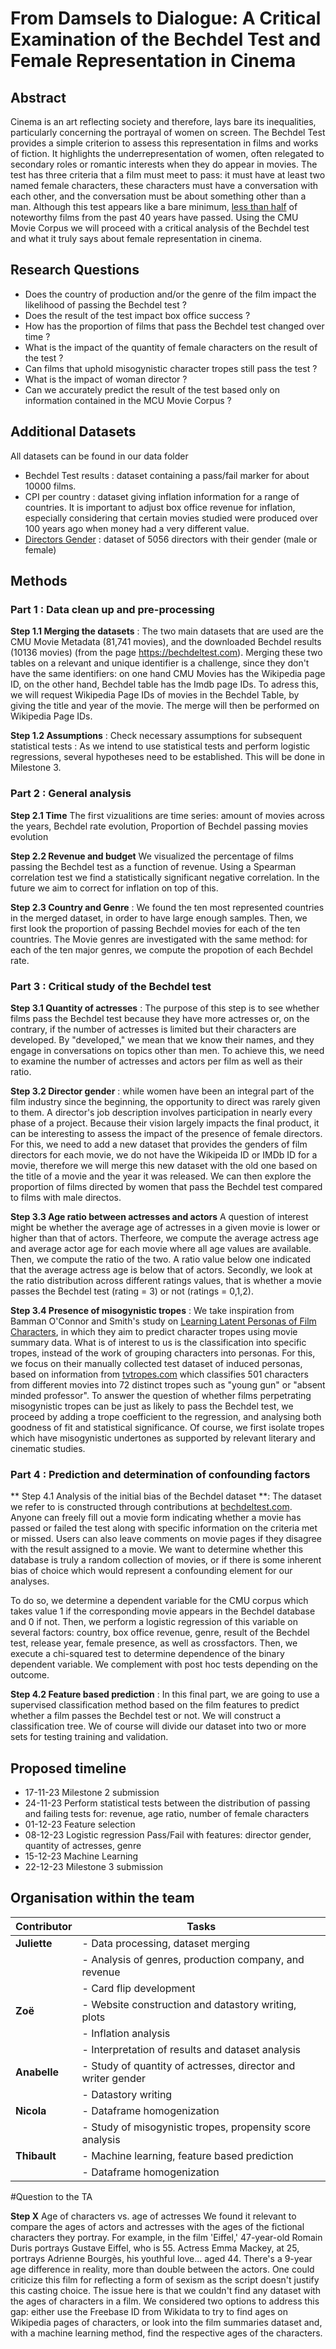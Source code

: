 # From Damsels to Dialogue: A Critical Examination of the Bechdel Test and Female Representation in Cinema
## Abstract
Cinema is an art reflecting society and therefore, lays bare its inequalities, particularly concerning the portrayal of women on screen. The Bechdel Test provides a simple criterion to assess this representation in films and works of fiction. It highlights the underrepresentation of women, often relegated to secondary roles or romantic interests when they do appear in movies. The test has three criteria that a film must meet to pass: it must have at least two named female characters, these characters must have a conversation with each other, and the conversation must be about something other than a man.
Although this test appears like a bare minimum, [less than half](https://psycnet.apa.org/fulltext/2022-95091-001.html) of noteworthy films from the past 40 years have passed. Using the CMU Movie Corpus we will proceed with a critical analysis of the Bechdel test and what it truly says about female representation in cinema. 

## Research Questions
- Does the country of production and/or the genre of the film impact the likelihood of passing the Bechdel test ?
- Does the result of the test impact box office success ?
- How has the proportion of films that pass the Bechdel test changed over time ?
- What is the impact of the quantity of female characters on the result of the test ?
- Can films that uphold misogynistic character tropes still pass the test ?
- What is the impact of woman director ?
- Can we accurately predict the result of the test based only on information contained in the MCU Movie Corpus ?

## Additional Datasets
All datasets can be found in our data folder
- Bechdel Test results : dataset containing a pass/fail marker for about 10000 films.
- CPI per country : dataset giving inflation information for a range of countries. It is important to adjust box office revenue for inflation, especially considering that certain movies studied were produced over 100 years ago when money had a very different value.
- [Directors Gender](https://github.com/taubergm/HollywoodGenderData/blob/master/all_directors_gender.csv) : dataset of 5056 directors with their gender (male or female)

## Methods
### Part 1 : Data clean up and pre-processing
**Step 1.1 Merging the datasets** : The two main datasets that are used are the CMU Movie Metadata (81,741 movies), and the downloaded Bechdel results (10136 movies) (from the page https://bechdeltest.com). Merging these two tables on a relevant and unique identifier is a challenge, since they don't have the same identifiers: on one hand CMU Movies has the Wikipedia page ID, on the other hand, Bechdel table has the Imdb page IDs. To adress this, we will request Wikipedia Page IDs of movies in the Bechdel Table, by giving the title and year of the movie. The merge will then be performed on Wikipedia Page IDs.

**Step 1.2 Assumptions** : Check necessary assumptions for subsequent statistical tests : As we intend to use statistical tests and perform logistic regressions, several hypotheses need to be established. This will be done in Milestone 3.


### Part 2 : General analysis 
**Step 2.1 Time** The first vizualitions are time series: amount of movies across the years, Bechdel rate evolution, Proportion of Bechdel passing movies evolution

**Step 2.2 Revenue and budget**
We visualized the percentage of films passing the Bechdel test as a function of revenue. Using a Spearman correlation test we find a statistically significant negative correlation. In the future we aim to correct for inflation on top of this.

**Step 2.3 Country and Genre** : We found the ten most represented countries in the merged dataset, in order to have large enough samples. Then, we first look the proportion of passing Bechdel movies for each of the ten countries. The Movie genres are investigated with the same method: for each of the ten major genres, we compute the propotion of each Bechdel rate. 

### Part 3 : Critical study of the Bechdel test

**Step 3.1 Quantity of actresses** : The purpose of this step is to see whether films pass the Bechdel test because they have more actresses or, on the contrary, if the number of actresses is limited but their characters are developed. By "developed," we mean that we know their names, and they engage in conversations on topics other than men. To achieve this, we need to examine the number of actresses and actors per film as well as their ratio.

**Step 3.2 Director gender** : while women have been an integral part of the film industry since the beginning, the opportunity to direct was rarely given to them. A director's job description involves participation in nearly every phase of a project. Because their vision largely impacts the final product, it can be interesting to assess the impact of the presence of female directors. For this, we need to add a new dataset that provides the genders of film directors for each movie, we do not have the Wikipeida ID or IMDb ID for a movie, therefore we will merge this new dataset with the old one based on the title of a movie and the year it was released. We can then explore the proportion of films directed by women that pass the Bechdel test compared to films with male directos. 

**Step 3.3 Age ratio between actresses and actors**
A question of interest might be whether the average age of actresses in a given movie is lower or higher than that of actors. Therfeore, we compute the average actress age and average actor age for each movie where all age values are available. Then, we compute the ratio of the two. A ratio value below one indicated that the average actress age is below that of actors.
Secondly, we look at the ratio distribution across different ratings values, that is whether a movie passes the Bechdel test (rating = 3) or not (ratings = 0,1,2).

**Step 3.4 Presence of misogynistic tropes** : We take inspiration from Bamman O'Connor and Smith's study on [Learning Latent Personas of Film Characters](https://www.cs.cmu.edu/~dbamman/pubs/pdf/bamman+oconnor+smith.acl13.pdf), in which they aim to predict character tropes using movie summary data. What is of interest to us is the classification into specific tropes, instead of the work of grouping characters into personas. For this, we focus on their manually collected test dataset of induced personas, based on information from [tvtropes.com](https://tvtropes.org/pmwiki/pmwiki.php/Main/Tropes) which classifies 501 characters from different movies into 72 distinct tropes such as "young gun" or "absent minded professor". To answer the question of whether films perpetrating misogynistic tropes can be just as likely to pass the Bechdel test, we proceed by adding a trope coefficient to the regression, and analysing both goodness of fit and statistical significance. Of course, we first isolate tropes which have misogynistic undertones as supported by relevant literary and cinematic studies.


### Part 4 : Prediction and determination of confounding factors
** Step 4.1 Analysis of the initial bias of the Bechdel dataset **: The dataset we refer to is constructed through contributions at [bechdeltest.com](https://bechdeltest.com/). Anyone can freely fill out a movie form indicating whether a movie has passed or failed the test along with specific information on the criteria met or missed. Users can also leave comments on movie pages if they disagree with the result assigned to a movie. We want to determine whether this database is truly a random collection of movies, or if there is some inherent bias of choice which would represent a confounding element for our analyses.

To do so, we determine a dependent variable for the CMU corpus which takes value 1 if the corresponding movie appears in the Bechdel database and 0 if not. Then, we perform a logistic regression of this variable on several factors: country, box office revenue, genre, result of the Bechdel test, release year, female presence, as well as crossfactors. Then, we execute a chi-squared test to determine dependence of the binary dependent variable. We complement with post hoc tests depending on the outcome.


**Step 4.2 Feature based prediction** : In this final part, we are going to use a supervised classification method based on the film features to predict whether a film passes the Bechdel test or not. We will construct a classification tree. We of course will divide our dataset into two or more sets for testing training and validation.

## Proposed timeline

* 17-11-23 Milestone 2 submission
* 24-11-23 Perform statistical tests between the distribution of passing and failing tests for: revenue, age ratio, number of female characters
* 01-12-23 Feature selection
* 08-12-23 Logistic regression Pass/Fail with features: director gender, quantity of actresses, genre
* 15-12-23 Machine Learning
* 22-12-23 Milestone 3 submission

## Organisation within the team
| Contributor | Tasks                     | 
|-------------|---------------------------------------------|
| **Juliette** | - Data processing, dataset merging  |
|             | - Analysis of genres, production company, and revenue         |
|             | - Card flip development                       |     
| **Zoë**     | - Website construction and datastory writing, plots  |    
|             | - Inflation analysis                          |
|             | - Interpretation of results and dataset analysis                         |
| **Anabelle** | - Study of quantity of actresses, director and writer gender             |  
|             | - Datastory writing                  | 
| **Nicola**   | - Dataframe homogenization               | 
|             | - Study of misogynistic tropes, propensity score analysis    | 
| **Thibault** |- Machine learning, feature based prediction          |   
|              |- Dataframe homogenization                                             |  


#Question to the TA

**Step X** Age of characters vs. age of actresses
We found it relevant to compare the ages of actors and actresses with the ages of the fictional characters they portray. For example, in the film 'Eiffel,' 47-year-old Romain Duris portrays Gustave Eiffel, who is 55. Actress Emma Mackey, at 25, portrays Adrienne Bourgès, his youthful love... aged 44. There's a 9-year age difference in reality, more than double between the actors. One could criticize this film for reflecting a form of sexism as the script doesn't justify this casting choice. The issue here is that we couldn't find any dataset with the ages of characters in a film. We considered two options to address this gap: either use the Freebase ID from Wikidata to try to find ages on Wikipedia pages of characters, or look into the film summaries dataset and, with a machine learning method, find the respective ages of the characters.





